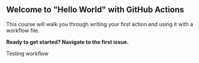 ## Welcome to "Hello World" with GitHub Actions

This course will walk you through writing your first action and using it with a workflow file. 

**Ready to get started? Navigate to the first issue.**

Testing workflow
